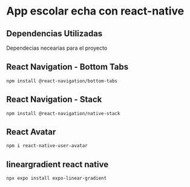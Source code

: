 # App escolar echa con react-native



## Dependencias Utilizadas

Dependecias necearias para el proyecto

## React Navigation - Bottom Tabs
```
npm install @react-navigation/bottom-tabs
```
## React Navigation - Stack
```
npm install @react-navigation/native-stack
```
## React Avatar
```
npm i react-native-user-avatar
```
## lineargradient react native
```
npx expo install expo-linear-gradient
```

